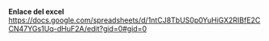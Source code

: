 **Enlace del excel** https://docs.google.com/spreadsheets/d/1ntCJ8TbUS0p0YuHiGX2RIBfE2CCN47YGs1Uq-dHuF2A/edit?gid=0#gid=0